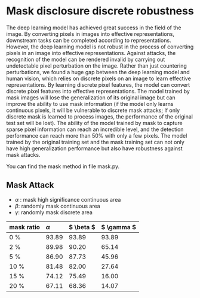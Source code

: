 # Mask disclosure discrete robustness

The deep learning model has achieved great success in the field of the image. By converting pixels in images into effective representations, downstream tasks can be completed according to representations. However, the deep learning model is not robust in the process of converting pixels in an image into effective representations. Against attacks, the recognition of the model can be rendered invalid by carrying out undetectable pixel perturbation on the image. Rather than just countering perturbations, we found a huge gap between the deep learning model and human vision, which relies on discrete pixels on an image to learn effective representations. By learning discrete pixel features, the model can convert discrete pixel features into effective representations. The model trained by mask images will lose the generalization of its original image but can improve the ability to use mask information (if the model only learns continuous pixels, it will be vulnerable to discrete mask attacks; If only discrete mask is learned to process images, the performance of the original test set will be lost). The ability of the model trained by mask to capture sparse pixel information can reach an incredible level, and the detection performance can reach more than 50% with only a few pixels. The model trained by the original training set and the mask training set can not only have high generalization performance but also have robustness against mask attacks.

You can find the mask method in file mask.py. 

## Mask Attack

* $\alpha$ : mask  high significance continuous area 
* $\beta$:  randomly mask continuous area
* $\gamma$: randomly mask discrete area

| mask ratio | $\alpha$ | $ \beta $ | $ \gamma $ |
| ---------- | :------- | --------- | :--------- |
| 0 %        | 93.89    | 93.89     | 93.89      |
| 2 %        | 89.98    | 90.20     | 65.14      |
| 5 %        | 86.90    | 87.73     | 45.96      |
| 10 %       | 81.48    | 82.00     | 27.64      |
| 15 %       | 74.12    | 75.49     | 16.00      |
| 20 %       | 67.11    | 68.36     | 14.07      |